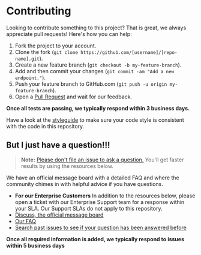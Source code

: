 # Contributing

Looking to contribute something to this project? That is great, we always appreciate pull requests! Here's how you can help:

1. Fork the project to your account.
2. Clone the fork (`git clone https://github.com/[username]/[repo-name].git`).
3. Create a new feature branch (`git checkout -b my-feature-branch`).
4. Add and then commit your changes (`git commit -am "Add a new endpoint."`).
5. Push your feature branch to GitHub.com (`git push -u origin my-feature-branch`).
6. Open a [Pull Request](https://github.com/github/backup-utils/compare/) and wait for our feedback.

**Once all tests are passing, we typically respond within 3 business days.**

Have a look at the [styleguide](https://github.com/github/backup-utils/tree/master/STYLEGUIDE.md) to make sure your code style is consistent with the code in this repository.


## But I just have a question!!!
> **Note:** [Please don't file an issue to ask a question.](https://blog.atom.io/2016/04/19/managing-the-deluge-of-atom-issues.html) You'll get faster results by using the resources below.

We have an official message board with a detailed FAQ and where the community chimes in with helpful advice if you have questions.

* **For our Enterprise Customers** In addition to the resources below, please open a ticket with our Enterprise Support team for a response within your SLA. Our Support SLAs do not apply to this repository.
* [Discuss, the official message board](https://discuss.atom.io)
* [Our FAQ](https://discuss.atom.io/c/faq)
* [Search past issues to see if your question has been answered before](https://github.com/atom/atom/issues?utf8=%E2%9C%93&q=is%3Aissue)

**Once all required information is added, we typically respond to issues within 5 business days**
